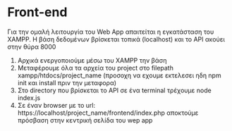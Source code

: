# Front-end

Για την ομαλή λειτουργία του Web App απαιτείται η εγκατάσταση του XAMPP. Η βάση δεδομένων βρίσκεται τοπικά (localhost) και το API ακούει στην θύρα 8000

1) Αρχικά ενεργοποιούμε μέσω του XAMPP την βάση
2) Μεταφέρουμε όλα τα αρχεία του project στο filepath xampp/htdocs/project_name (προσοχη να εχουμε εκτελεσει ηδη npm init και install πριν την μεταφορα) 
3) Στο directory που βρίσκεται το API σε ένα terminal τρέχουμε node index.js
4) Σε έναν browser με το url: https://localhost/project_name/frontend/index.php αποκτούμε πρόσβαση στην κεντρική σελίδα του wep app
